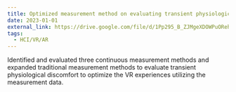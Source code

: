 ```yaml
---
title: Optimized measurement method on evaluating transient physiological discomfort during VR locomotion
date: 2023-01-01
external_link: https://drive.google.com/file/d/1Pp295_B_ZJMgeXDOWPuORehcz8F1QiGe/view?usp=sharing
tags:
  - HCI/VR/AR
---
```


Identified and evaluated three continuous measurement methods and expanded traditional measurement methods to evaluate transient physiological discomfort to optimize the VR experiences utilizing the measurement data.

<!--more-->
